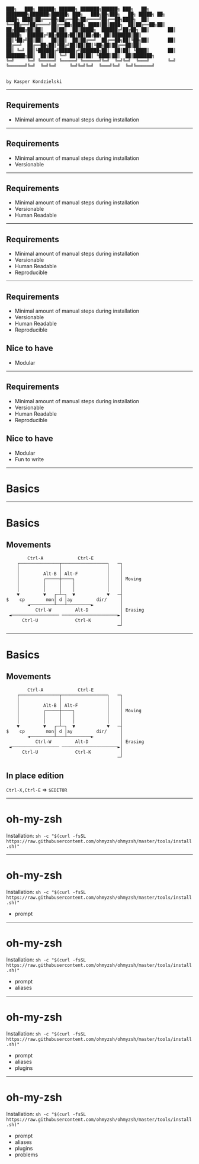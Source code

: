 
```
███╗   ███╗ ██████╗ ██████╗ ███████╗██████╗ ███╗   ██╗    ████████╗███████╗██████╗ ███╗   ███╗██╗███╗   ██╗ █████╗ ██╗         
████╗ ████║██╔═══██╗██╔══██╗██╔════╝██╔══██╗████╗  ██║    ╚══██╔══╝██╔════╝██╔══██╗████╗ ████║██║████╗  ██║██╔══██╗██║         
██╔████╔██║██║   ██║██║  ██║█████╗  ██████╔╝██╔██╗ ██║       ██║   █████╗  ██████╔╝██╔████╔██║██║██╔██╗ ██║███████║██║         
██║╚██╔╝██║██║   ██║██║  ██║██╔══╝  ██╔══██╗██║╚██╗██║       ██║   ██╔══╝  ██╔══██╗██║╚██╔╝██║██║██║╚██╗██║██╔══██║██║         
██║ ╚═╝ ██║╚██████╔╝██████╔╝███████╗██║  ██║██║ ╚████║       ██║   ███████╗██║  ██║██║ ╚═╝ ██║██║██║ ╚████║██║  ██║███████╗    
╚═╝     ╚═╝ ╚═════╝ ╚═════╝ ╚══════╝╚═╝  ╚═╝╚═╝  ╚═══╝       ╚═╝   ╚══════╝╚═╝  ╚═╝╚═╝     ╚═╝╚═╝╚═╝  ╚═══╝╚═╝  ╚═╝╚══════╝    
                                                                                       
                                                                                              by Kasper Kondzielski
```

---

## Requirements

- Minimal amount of manual steps during installation

---

## Requirements

- Minimal amount of manual steps during installation
- Versionable

---

## Requirements

- Minimal amount of manual steps during installation
- Versionable
- Human Readable

---

## Requirements

- Minimal amount of manual steps during installation
- Versionable
- Human Readable
- Reproducible

---

## Requirements

- Minimal amount of manual steps during installation
- Versionable
- Human Readable
- Reproducible

## Nice to have

- Modular

---

## Requirements

- Minimal amount of manual steps during installation
- Versionable
- Human Readable
- Reproducible

## Nice to have

- Modular
- Fun to write

---

# Basics

---

# Basics

## Movements

```
        Ctrl-A             Ctrl-E
    ┌───────────────┬─────────────────┐   ─┐
    │               │                 │    │
    │         Alt-B │ Alt-F           │    │
    │         ┌─────┼────┐            │    │ Moving
    │         │     │    │            │    │
    │         │     │    │            │    │
    ▼         ▼   ┌─┴─┐  ▼            ▼   ─┤
$    cp        mon│ d │ay         dir/     │
        ◄─────────┴───┴─────────►          │
           Ctrl-W         Alt-D            │ Erasing
 ◄────────────────── ─────────────────────►│
      Ctrl-U              Ctrl-K           │
                                          ─┘
```

---

# Basics

## Movements

```
        Ctrl-A             Ctrl-E
    ┌───────────────┬─────────────────┐   ─┐
    │               │                 │    │
    │         Alt-B │ Alt-F           │    │
    │         ┌─────┼────┐            │    │ Moving
    │         │     │    │            │    │
    │         │     │    │            │    │
    ▼         ▼   ┌─┴─┐  ▼            ▼   ─┤
$    cp        mon│ d │ay         dir/     │
        ◄─────────┴───┴─────────►          │
           Ctrl-W         Alt-D            │ Erasing
 ◄────────────────── ─────────────────────►│
      Ctrl-U              Ctrl-K           │
                                          ─┘
```
## In place edition

`Ctrl-X,Ctrl-E` => `$EDITOR`

--- 

# oh-my-zsh

Installation:
`sh -c "$(curl -fsSL https://raw.githubusercontent.com/ohmyzsh/ohmyzsh/master/tools/install.sh)"`

---

# oh-my-zsh

Installation:
`sh -c "$(curl -fsSL https://raw.githubusercontent.com/ohmyzsh/ohmyzsh/master/tools/install.sh)"`

- prompt

---

# oh-my-zsh

Installation:
`sh -c "$(curl -fsSL https://raw.githubusercontent.com/ohmyzsh/ohmyzsh/master/tools/install.sh)"`

- prompt
- aliases

---

# oh-my-zsh

Installation:
`sh -c "$(curl -fsSL https://raw.githubusercontent.com/ohmyzsh/ohmyzsh/master/tools/install.sh)"`

- prompt
- aliases
- plugins

---

# oh-my-zsh

Installation:
`sh -c "$(curl -fsSL https://raw.githubusercontent.com/ohmyzsh/ohmyzsh/master/tools/install.sh)"`

- prompt
- aliases
- plugins
- problems
